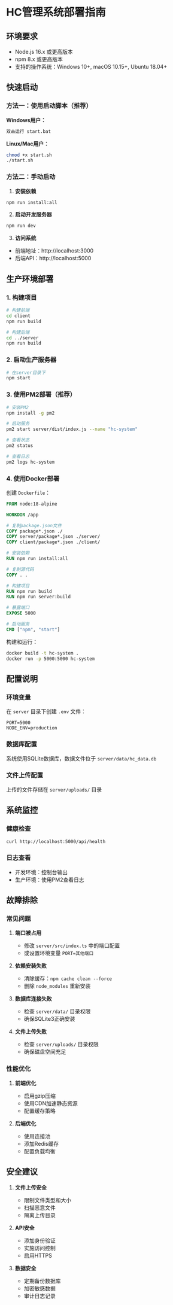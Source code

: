 # HC管理系统部署指南

## 环境要求

- Node.js 16.x 或更高版本
- npm 8.x 或更高版本
- 支持的操作系统：Windows 10+, macOS 10.15+, Ubuntu 18.04+

## 快速启动

### 方法一：使用启动脚本（推荐）

**Windows用户：**
```bash
双击运行 start.bat
```

**Linux/Mac用户：**
```bash
chmod +x start.sh
./start.sh
```

### 方法二：手动启动

1. **安装依赖**
```bash
npm run install:all
```

2. **启动开发服务器**
```bash
npm run dev
```

3. **访问系统**
- 前端地址：http://localhost:3000
- 后端API：http://localhost:5000

## 生产环境部署

### 1. 构建项目
```bash
# 构建前端
cd client
npm run build

# 构建后端
cd ../server
npm run build
```

### 2. 启动生产服务器
```bash
# 在server目录下
npm start
```

### 3. 使用PM2部署（推荐）
```bash
# 安装PM2
npm install -g pm2

# 启动服务
pm2 start server/dist/index.js --name "hc-system"

# 查看状态
pm2 status

# 查看日志
pm2 logs hc-system
```

### 4. 使用Docker部署

创建 `Dockerfile`：
```dockerfile
FROM node:18-alpine

WORKDIR /app

# 复制package.json文件
COPY package*.json ./
COPY server/package*.json ./server/
COPY client/package*.json ./client/

# 安装依赖
RUN npm run install:all

# 复制源代码
COPY . .

# 构建项目
RUN npm run build
RUN npm run server:build

# 暴露端口
EXPOSE 5000

# 启动服务
CMD ["npm", "start"]
```

构建和运行：
```bash
docker build -t hc-system .
docker run -p 5000:5000 hc-system
```

## 配置说明

### 环境变量
在 `server` 目录下创建 `.env` 文件：
```env
PORT=5000
NODE_ENV=production
```

### 数据库配置
系统使用SQLite数据库，数据文件位于 `server/data/hc_data.db`

### 文件上传配置
上传的文件存储在 `server/uploads/` 目录

## 系统监控

### 健康检查
```bash
curl http://localhost:5000/api/health
```

### 日志查看
- 开发环境：控制台输出
- 生产环境：使用PM2查看日志

## 故障排除

### 常见问题

1. **端口被占用**
   - 修改 `server/src/index.ts` 中的端口配置
   - 或设置环境变量 `PORT=其他端口`

2. **依赖安装失败**
   - 清除缓存：`npm cache clean --force`
   - 删除 `node_modules` 重新安装

3. **数据库连接失败**
   - 检查 `server/data/` 目录权限
   - 确保SQLite3正确安装

4. **文件上传失败**
   - 检查 `server/uploads/` 目录权限
   - 确保磁盘空间充足

### 性能优化

1. **前端优化**
   - 启用gzip压缩
   - 使用CDN加速静态资源
   - 配置缓存策略

2. **后端优化**
   - 使用连接池
   - 添加Redis缓存
   - 配置负载均衡

## 安全建议

1. **文件上传安全**
   - 限制文件类型和大小
   - 扫描恶意文件
   - 隔离上传目录

2. **API安全**
   - 添加身份验证
   - 实施访问控制
   - 启用HTTPS

3. **数据安全**
   - 定期备份数据库
   - 加密敏感数据
   - 审计日志记录
